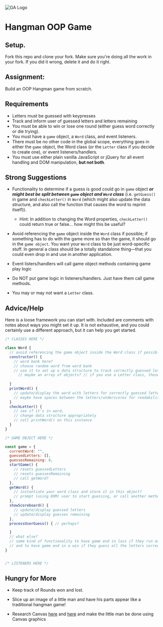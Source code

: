 ![GA Logo](https://ga-dash.s3.amazonaws.com/production/assets/logo-9f88ae6c9c3871690e33280fcf557f33.png)

# Hangman OOP Game

## Setup.

Fork this repo and clone your fork. Make sure you're doing all the work in your fork. If you did it wrong, delete it and do it right.

## Assignment:

Build an OOP Hangman game from scratch.

## Requirements

* Letters must be guessed with keypresses
* Track and inform user of guessed letters and letters remaining
* You must be able to win or lose one round (either guess word correctly or die trying).
* You must have a `game` object, a `Word` class, and event listeners.
* There must be no other code in the global scope, everything goes in either the `game` object, the Word class (or the `Letter` class if you decide to create one), or event listeners/handlers.
* You must use either plain vanilla JavaScript or jQuery for all event handling and DOM manipulation, **but not both**.

## Strong Suggestions

* Functionality to determine if a guess is good could go in `game` object ***or might best be split between `game` object and `Word` class*** (i.e. `getGuess()` in game and `checkLetter()` in `Word` (which might also update the data structure, and also call the function that causes the word to reprint itself)).
    * Hint: In addition to changing the Word properties, `checkLetter()` could return true or false... how might this be useful?

* Avoid referencing the `game` object inside the `Word` class if possible; if something has to do with the game more so than the game, it should go in the `game object`. You want your `Word` class to be just word-specific stuff. In general a class should be a totally standalone thing—that you could even drop in and use in another application.

* Event listers/handlers will call game object methods containing game play logic

* Do NOT put game logic in listeners/handlers. Just have them call game methods. 

* You may or may not want a `Letter` class.

## Advice/Help

Here is a loose framework you can start with. Included are comments with notes about ways you might set it up. It is not exhaustive, and you could certainly use a different approach, but it can help you get started.

```javascript
/* CLASSES HERE */

class Word {
  // avoid referencing the game object inside the Word class if possible
  constructor() {
    // word bank here?
    // choose random word from word bank
    // use it to set up a data structure to track correctly guessed letters
      // maybe an array of objects? // if you use a Letter class, those objects could be instances of that class
      
  }
  printWord() {
    // update/display the word with letters for correctly guessed letters and underscores for unguessed letters
    // maybe have spaces between the letters/underscores for readability?
  }
  checkLetter() { 
    // see if it's in word, 
    // change data structure appropriately
    // call printWord() on this instance
  }
}

/* GAME OBJECT HERE */

const game = {
  currentWord: "",
  guessedLetters: [],
  guessesRemaining: 8,
  startGame() {
    // resets guessedLetters
    // resets guessesRemaining
    // call getWord?
  },
  getWord() {
    // instantiate your word class and store it in this object?
    // prompt (using DOM) user to start guessing, or call another method that does this
  },
  showScoreboard() {
    // update/display guessed letters
    // update/display guesses remaining
  },
  processUserGuess() { // perhaps?  

  }
  // what else?
  // some kind of functionality to have game end in loss if they run out of guesses?
  // and to have game end in a win if they guess all the letters correctly?
}


/* LISTENERS HERE */

```


## Hungry for More

* Keep track of Rounds won and lost. 

* Slice up an image of a little man and have his parts appear like a traditional hangman game!

* Research Canvas [here](https://developer.mozilla.org/en-US/docs/Web/API/Canvas_API) and [here](https://developer.mozilla.org/en-US/docs/Web/API/Canvas_API/Tutorial) and make the little man be done using Canvas graphics
